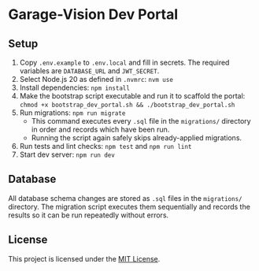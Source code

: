 # Garage-Vision Dev Portal

## Setup

1. Copy `.env.example` to `.env.local` and fill in secrets. The required variables are `DATABASE_URL` and `JWT_SECRET`.
2. Select Node.js 20 as defined in `.nvmrc`: `nvm use`
3. Install dependencies: `npm install`
4. Make the bootstrap script executable and run it to scaffold the portal:
   `chmod +x bootstrap_dev_portal.sh && ./bootstrap_dev_portal.sh`
5. Run migrations: `npm run migrate`
   - This command executes every `.sql` file in the `migrations/` directory in
     order and records which have been run.
   - Running the script again safely skips already-applied migrations.
6. Run tests and lint checks: `npm test` and `npm run lint`
7. Start dev server: `npm run dev`

## Database

All database schema changes are stored as `.sql` files in the `migrations/`
directory. The migration script executes them sequentially and records the
results so it can be run repeatedly without errors.

## License

This project is licensed under the [MIT License](LICENSE).
